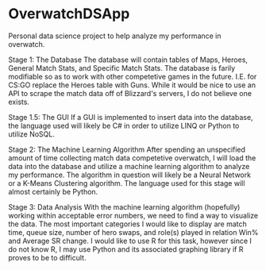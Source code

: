 # OverwatchDSApp
Personal data science project to help analyze my performance in overwatch.

Stage 1: The Database
The database will contain tables of Maps, Heroes, General Match Stats, and Specific Match Stats.
The database is farily modifiable so as to work with other competetive games in the future.
I.E. for CS:GO replace the Heroes table with Guns. While it would be nice to use an API to 
scrape the match data off of Blizzard's servers, I do not believe one exists.

Stage 1.5: The GUI
If a GUI is implemented to insert data into the database, the language used will likely be C#
in order to utilize LINQ or Python to utilize NoSQL.

Stage 2: The Machine Learning Algorithm
After spending an unspecified amount of time collecting match data competetive overwatch, I 
will load the data into the database and utilize a machine learning algorithm to analyze my
performance. The algorithm in question will likely be a Neural Network or a K-Means Clustering
algorithm. The language used for this stage will almost certainly be Python.

Stage 3: Data Analysis
With the machine learning algorithm (hopefully) working within acceptable error numbers, we need
to find a way to visualize the data. The most important categories I would like to display are
match time, queue size, number of hero swaps, and role(s) played in relation Win% and Average SR
change. I would like to use R for this task, however since I do not know R, I may use Python and
its associated graphing library if R proves to be to difficult.
